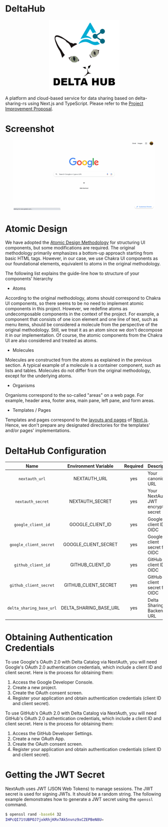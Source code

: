 DeltaHub
==============================

<p float="left" align="center">
  <img src="./dev/images/logo.png" width="225px">
</p>

A platform and cloud-based service for data sharing based on delta-sharing-rs using Next.js and TypeScript.
Please refer to the [Project Improvement Proposal](./dev/README.md).

Screenshot
==============================

<p float="left" align="center">
  <img src="./dev/images/screen.gif" width="450px">
</p>

Atomic Design
==============================

We have adopted the [Atomic Design Methodology](https://atomicdesign.bradfrost.com/) for structuring UI components, but some modifications are required.
The original methodology primarily emphasizes a bottom-up approach starting from basic HTML tags. However, in our case,
we use Chakra UI components as our foundational elements, equivalent to atoms in the original methodology.

The following list explains the guide-line how to structure of your components' hierarchy

 - Atoms

According to the original methodology, atoms should correspond to Chakra UI components, so there seems to be no need to
implement atomic components in this project. However, we redefine atoms as undecomposable components in the context of
the project. For example, a component that consists of one icon element and one line of text, such as menu items, should be
considered a molecule from the perspective of the original methodology. Still, we treat it as an atom since we don't 
decompose it in our implementation. Of course, the atomic components from the Chakra UI are also considered and treated
as atoms.

 - Molecules

Molecules are constructed from the atoms as explained in the previous section. A typical example of a molecule is a container
component, such as lists and tables. Molecules do not differ from the original methodology, except for the underlying atoms.

 - Organisms

Organisms correspond to the so-called "areas" on a web page. For example, header area, footer area, main pane, left pane, and form areas.

 - Templates / Pages
 
Templates and pages correspond to the [layouts and pages](https://nextjs.org/docs/pages/building-your-application/routing/pages-and-layouts) of [Next.js](https://nextjs.org/).
Hence, we don't prepare any designated directories for the templates' and/or pages' implementations.

DeltaHub Configuration
==============================

| Name                     | Environment Variable   | Required | Description                                                                      |
|:------------------------:|:----------------------:|:--------:|----------------------------------------------------------------------------------|
| `nextauth_url`           | NEXTAUTH_URL           | yes      | Your canonical URL                                                               |
| `nextauth_secret`        | NEXTAUTH_SECRET        | yes      | Your NextAuth JWT encryption secret                                              |
| `google_client_id`       | GOOGLE_CLIENT_ID       | yes      | Google API client ID for OIDC                                                    |
| `google_client_secret`   | GOOGLE_CLIENT_SECRET   | yes      | Google API client secret for OIDC                                                |
| `github_client_id`       | GITHUB_CLIENT_ID       | yes      | GitHub API client ID for OIDC                                                    |
| `github_client_secret`   | GITHUB_CLIENT_SECRET   | yes      | GitHub API client secret for OIDC                                                |
| `delta_sharing_base_url` | DELTA_SHARING_BASE_URL | yes      | Delta Sharing RS Backend URL                                                     |

Obtaining Authentication Credentials
==============================

To use Google's OAuth 2.0 with Delta Catalog via NextAuth, you will need Google's OAuth 2.0 authentication credentials, which include a client ID and client secret. Here is the process for obtaining them:

1. Access the Google Developer Console.
2. Create a new project.
3. Create the OAuth consent screen.
4. Register your application and obtain authentication credentials (client ID and client secret).

To use GitHub's OAuth 2.0 with Delta Catalog via NextAuth, you will need GitHub's OAuth 2.0 authentication credentials, which include a client ID and client secret. Here is the process for obtaining them:

1. Access the GitHub Developer Settings.
2. Create a new OAuth App.
3. Create the OAuth consent screen.
4. Register your application and obtain authentication credentials (client ID and client secret).

Getting the JWT Secret
==============================

NextAuth uses JWT (JSON Web Tokens) to manage sessions. The JWT secret is used for signing JWTs. It should be a random string.
The following example demonstrates how to generate a JWT secret using the `openssl` command.

```bash
$ openssl rand -base64 32
IHPcQI71tUBPOJ7jxkRhjKRv7Ak5nvnz9xCZEPBeN8U=
```
